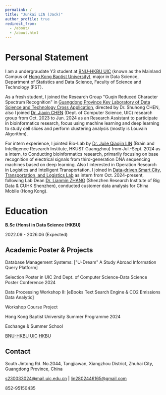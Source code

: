 ```yaml
---
permalink: /
title: "Junkai LIN (Jack)"
author_profile: true
redirect_from: 
  - /about/
  - /about.html
---
```


Personal Statement
======
I am a undergraudate Y3 student at [BNU-HKBU UIC](https://www.uic.edu.cn/) (known as the Mainland Campus of [Hong Kong Baptist University](https://www.hkbu.edu.hk/)), major in Data Science, Department of Statistics and Data Science, Faculty of Science and Technology (FST). 

As a fresh student, I joined the Research Group "Guqin Reduced Character Spectrum Recognition" in [Guangdong Province Key Laboratory of Data Science and Technology Cross Application](https://irads.uic.edu.cn/), directed by Dr. Shuhong CHEN, also I joined [Dr. Jiaxin CHEN](https://www.uic.edu.cn/faculty.htm#/jiaxingchen/cn) (Dept. of Computer Science, UIC) research group from Oct. 2023 to Jun. 2024 as an Research Assistant to participate in bioinformatics research, focus using machine learning and deep learning to study cell slices and perform clustering analysis (mostly is Louvain Algorithm).

For intern experience, I jointed Bio-Lab by [Dr. Juile Qiaojin LIN](https://julie-lin-lab.github.io/index.html) (Brain and Intelligence Research Institute, HKUST Guangzhou) from Jul.-Sept. 2024 as a intern, to Conducting bioinformatics research, primarily focusing on base recognition of electrical signals from third-generation DNA sequencing machines based on deep learning. Also I interested in Operation Research in Logistics and Intelligent Transportation, I joined in [Data-driven Smart City, Transportation, and Logistics Lab](https://www.sribd.cn/en/znyy/zh-jt) as intern from Oct. 2024-present, following Lab Dean [Dr. Lianmin ZHANG](https://www.sribd.cn/en/teacher/299) (Shenzhen Research Institute of Big Data & CUHK Shenzhen), conducted customer data analysis for China Mobile (Hong Kong).


Education
======
**B.Sc (Hons) in Data Science (HKBU)**

2022.09 - 2026.06 (Expected)


Academic Poster & Projects
------
Database Management Systems: ["U-Dream" A Study Abroad Information Query Platform]

Selection Poster in UIC 2nd Dept. of Computer Science-Data Science Poster Conference 2024


Data Processing Workshop II: [eBooks Text Search Engine & CO2 Emissions Data Analytic]

Workshop Course Project


Hong Kong Baptist University Summer Programme 2024

Exchange & Summer School

[BNU-HKBU UIC](/images/logo.png)
[HKBU](/images/hkbu.png)

Contact
------
South Jintong Rd. No.2044, Tangjiawan, Xiangzhou District, Zhuhai City, Guangdong Province, China

s230033024@mail.uic.edu.cn | lin2802446165@gmail.com

852-95150435
